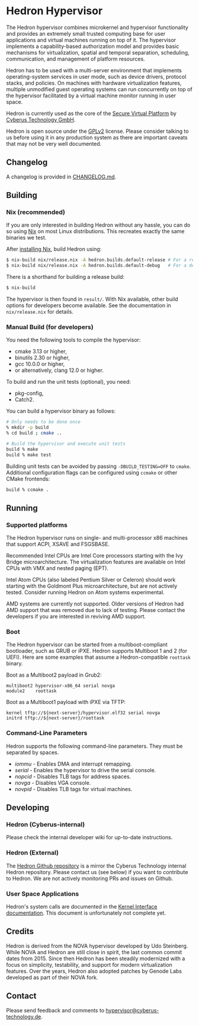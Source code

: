 # Hedron Hypervisor

The Hedron hypervisor combines microkernel and hypervisor functionality
and provides an extremely small trusted computing base for user applications
and virtual machines running on top of it. The hypervisor implements a
capability-based authorization model and provides basic mechanisms for
virtualization, spatial and temporal separation, scheduling, communication,
and management of platform resources.

Hedron has to be used with a multi-server environment that implements
operating-system services in user mode, such as device drivers,
protocol stacks, and policies. On machines with hardware
virtualization features, multiple unmodified guest operating systems
can run concurrently on top of the hypervisor facilitated by a
virtual machine monitor running in user space.

Hedron is currently used as the core of the [Secure Virtual
Platform](https://www.cyberus-technology.de/products/svp.html) by
[Cyberus Technology GmbH](https://www.cyberus-technology.de/).

Hedron is open source under the [GPLv2](./LICENSE) license. Please
consider talking to us before using it in any production system as
there are important caveats that may not be very well documented.

## Changelog

A changelog is provided in [CHANGELOG.md](CHANGELOG.md).

## Building

### Nix (recommended)

If you are only interested in building Hedron without any hassle, you
can do so using [Nix](https://nixos.org/) on most Linux
distributions. This recreates exactly the same binaries we test.

After [installing Nix](https://nixos.org/download.html), build Hedron
using:

```bash
$ nix-build nix/release.nix -A hedron.builds.default-release # For a release build
$ nix-build nix/release.nix -A hedron.builds.default-debug   # For a debug build
```

There is a shorthand for building a release build:

```bash
$ nix-build
```

The hypervisor is then found in `result/`. With Nix available, other
build options for developers become available. See the documentation
in `nix/release.nix` for details.

### Manual Build (for developers)

You need the following tools to compile the hypervisor:

- cmake 3.13 or higher,
- binutils 2.30 or higher,
- gcc 10.0.0 or higher,
- or alternatively, clang 12.0 or higher.

To build and run the unit tests (optional), you need:

- pkg-config,
- Catch2.

You can build a hypervisor binary as follows:

```sh
# Only needs to be done once
% mkdir -p build
% cd build ; cmake ..

# Build the hypervisor and execute unit tests
build % make
build % make test
```

Building unit tests can be avoided by passing `-DBUILD_TESTING=OFF` to
`cmake`. Additional configuration flags can be configured using
`ccmake` or other CMake frontends:

```sh
build % ccmake .
```

## Running

### Supported platforms

The Hedron hypervisor runs on single- and multi-processor x86
machines that support ACPI, XSAVE and FSGSBASE.

Recommended Intel CPUs are Intel Core processors starting with the Ivy
Bridge microarchitecture. The virtualization features are available on
Intel CPUs with VMX and nested paging (EPT).

Intel Atom CPUs (also labeled Pentium Silver or Celeron) should work
starting with the Goldmont Plus microarchitecture, but are not
actively tested. Consider running Hedron on Atom systems experimental.

AMD systems are currently not supported. Older versions of Hedron had AMD
support that was removed due to lack of testing. Please contact the developers
if you are interested in reviving AMD support.

### Boot

The Hedron hypervisor can be started from a multiboot-compliant
bootloader, such as GRUB or iPXE. Hedron supports Multiboot 1 and 2
(for UEFI). Here are some examples that assume a Hedron-compatible
`roottask` binary.

Boot as a Multiboot2 payload in Grub2:

```
multiboot2 hypervisor-x86_64 serial novga
module2    roottask
```

Boot as a Multiboot1 payload with iPXE via TFTP:

```
kernel tftp://${next-server}/hypervisor.elf32 serial novga
initrd tftp://${next-server}/roottask
```

### Command-Line Parameters

Hedron supports the following command-line parameters. They must be
separated by spaces.

- *iommu*	- Enables DMA and interrupt remapping.
- *serial*	- Enables the hypervisor to drive the serial console.
- *nopcid*	- Disables TLB tags for address spaces.
- *novga*  	- Disables VGA console.
- *novpid* 	- Disables TLB tags for virtual machines.

## Developing

### Hedron (Cyberus-internal)

Please check the internal developer wiki for up-to-date instructions.

### Hedron (External)

The [Hedron Github
 repository](https://github.com/cyberus-technology/hedron/) is a
 mirror the Cyberus Technology internal Hedron repository. Please
 contact us (see below) if you want to contribute to Hedron. We are
 not actively monitoring PRs and issues on Github.

### User Space Applications

Hedron's system calls are documented in the [Kernel Interface
documentation](./doc/kernel-interface.md). This document is
unfortunately not complete yet.

## Credits

Hedron is derived from the NOVA hypervisor developed by Udo
Steinberg. While NOVA and Hedron are still close in spirit, the last
common commit dates from 2015. Since then Hedron has been steadily
modernized with a focus on simplicity, testability, and support for
modern virtualization features. Over the years, Hedron also adopted
patches by Genode Labs developed as part of their NOVA fork.

## Contact

Please send feedback and comments to hypervisor@cyberus-technology.de.
